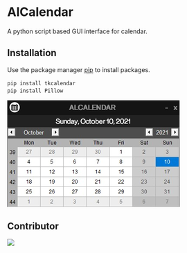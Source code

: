 # AlCalendar

A python script based GUI interface for calendar.

## Installation

Use the package manager [pip](https://pip.pypa.io/en/stable/) to install packages.

```bash
pip install tkcalendar
pip install Pillow
```

![](/CaptureCalendar.jpg)

## Contributor

<a href="https://github.com/alankarartist/ALCALENDAR/graphs/contributors">
    <img src="https://contrib.rocks/image?repo=alankarartist/ALCALENDAR" />
</a>
